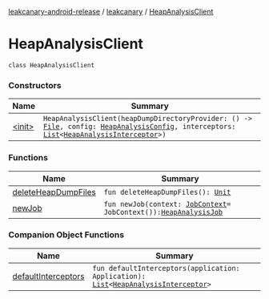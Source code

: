 [leakcanary-android-release](../../index.md) / [leakcanary](../index.md) / [HeapAnalysisClient](./index.md)

# HeapAnalysisClient

`class HeapAnalysisClient`

### Constructors

| Name | Summary |
|---|---|
| [&lt;init&gt;](-init-.md) | `HeapAnalysisClient(heapDumpDirectoryProvider: () -> `[`File`](https://docs.oracle.com/javase/6/docs/api/java/io/File.html)`, config: `[`HeapAnalysisConfig`](../-heap-analysis-config/index.md)`, interceptors: `[`List`](https://kotlinlang.org/api/latest/jvm/stdlib/kotlin.collections/-list/index.html)`<`[`HeapAnalysisInterceptor`](../-heap-analysis-interceptor/index.md)`>)` |

### Functions

| Name | Summary |
|---|---|
| [deleteHeapDumpFiles](delete-heap-dump-files.md) | `fun deleteHeapDumpFiles(): `[`Unit`](https://kotlinlang.org/api/latest/jvm/stdlib/kotlin/-unit/index.html) |
| [newJob](new-job.md) | `fun newJob(context: `[`JobContext`](../-job-context/index.md)` = JobContext()): `[`HeapAnalysisJob`](../-heap-analysis-job/index.md) |

### Companion Object Functions

| Name | Summary |
|---|---|
| [defaultInterceptors](default-interceptors.md) | `fun defaultInterceptors(application: Application): `[`List`](https://kotlinlang.org/api/latest/jvm/stdlib/kotlin.collections/-list/index.html)`<`[`HeapAnalysisInterceptor`](../-heap-analysis-interceptor/index.md)`>` |
